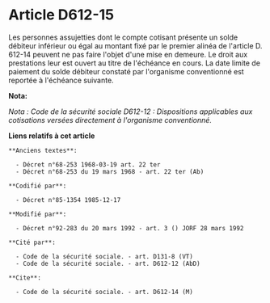 # Article D612-15

Les personnes assujetties dont le compte cotisant présente un solde débiteur inférieur ou égal au montant fixé par le premier
alinéa de l'article D. 612-14 peuvent ne pas faire l'objet d'une mise en demeure. Le droit aux prestations leur est ouvert au
titre de l'échéance en cours. La date limite de paiement du solde débiteur constaté par l'organisme conventionné est reportée
à l'échéance suivante.

**Nota:**

*Nota : Code de la sécurité sociale D612-12 : Dispositions applicables aux cotisations versées directement à l'organisme
conventionné.*

**Liens relatifs à cet article**

	**Anciens textes**:

	  - Décret n°68-253 1968-03-19 art. 22 ter
	  - Décret n°68-253 du 19 mars 1968 - art. 22 ter (Ab)

	**Codifié par**:

	  - Décret n°85-1354 1985-12-17

	**Modifié par**:

	  - Décret n°92-283 du 20 mars 1992 - art. 3 () JORF 28 mars 1992

	**Cité par**:

	  - Code de la sécurité sociale. - art. D131-8 (VT)
	  - Code de la sécurité sociale. - art. D612-12 (AbD)

	**Cite**:

	  - Code de la sécurité sociale. - art. D612-14 (M)
